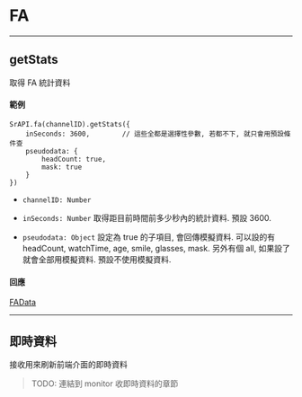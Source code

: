 # FA

---

## getStats

取得 FA 統計資料

#### 範例

```
SrAPI.fa(channelID).getStats({
    inSeconds: 3600,        // 這些全都是選擇性參數, 若都不下, 就只會用預設條件查   
    pseudodata: {
        headCount: true,
        mask: true
    }
})
```

- `channelID: Number`

- `inSeconds: Number` 取得距目前時間前多少秒內的統計資料. 預設 3600.

- `pseudodata: Object` 設定為 true 的子項目, 會回傳模擬資料. 可以設的有 headCount, watchTime, age, smile, glasses, mask. 另外有個 all, 如果設了就會全部用模擬資料. 預設不使用模擬資料.


#### 回應

[FAData](https://github.com/Org08/sdb-nexus/blob/master/docs/API/SrAPI/FAData.md)

---

## 即時資料

接收用來刷新前端介面的即時資料

> TODO: 連結到 monitor 收即時資料的章節
